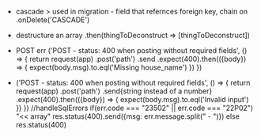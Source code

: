 - cascade > used in migration - field that refernces foreign key, chain on .onDelete('CASCADE')
- destructure an array .then(thingToDeconstruct => [thingToDeconstruct])
- POST err 
  ('POST - status: 400 when posting without required fields', () => {
    return request(app)
    .post('path')
    .send
    .expect(400).then(({body}) => {
      expect(body.msg).to.eql('Missing house_name')
    })
  })

- ('POST - status: 400 when posting without required fields', () => {
    return request(app)
    .post('path')
    .send{string instead of a number}
    .expect(400).then(({body}) => {
      expect(body.msg).to.eql('Invalid input')
    })
  })
  //handleSqlErrors
  if(err.code === "23502" || err.code === "22P02") "<< array" res.status(400).send({msg: err.message.split(" - ")})
  else res.status(400)